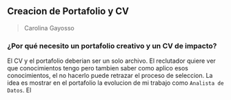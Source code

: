 ## Creacion de Portafolio y CV
> Carolina Gayosso

### ¿Por qué necesito un portafolio creativo y un CV de impacto?

El CV y el portafolio deberian ser un solo archivo. El reclutador quiere ver que conocimientos tengo pero tambien saber como aplico esos conocimientos, el no hacerlo puede retrazar el proceso de seleccion. La idea es mostrar en el portafolio la evolucion de mi trabajo como `Analista de Datos`.
El 
